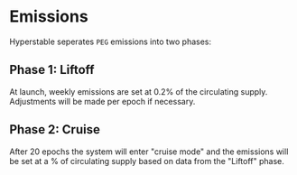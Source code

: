 # Emissions

Hyperstable seperates `PEG` emissions into two phases:

## Phase 1: Liftoff

At launch, weekly emissions are set at 0.2% of the circulating supply.
Adjustments will be made per epoch if necessary.

## Phase 2: Cruise

After 20 epochs the system will enter "cruise mode" and the emissions will be set at a % of circulating supply based on data from the "Liftoff" phase.
